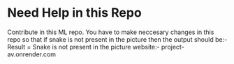 # Need Help in this Repo
Contribute in this ML repo.
You have to make neccesary changes in this repo so that if snake is not present in the picture then the output should be:-
Result = Snake is not present in the picture
website:- project-av.onrender.com
